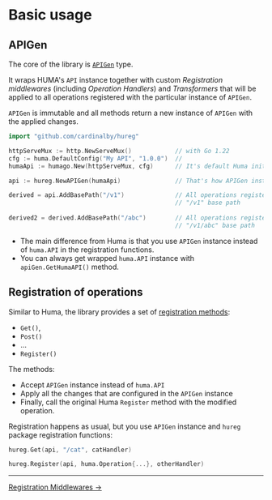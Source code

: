 # Basic usage

## APIGen

The core of the library is [`APIGen`](./../api_gen.go) type.

It wraps HUMA's `API` instance together with custom _Registration middlewares_
(including _Operation Handlers_) and _Transformers_ that will be applied to all operations
registered with the particular instance of `APIGen`.

`APIGen` is immutable and all methods return a new instance of `APIGen` with the applied changes.

```go
import "github.com/cardinalby/hureg"

httpServeMux := http.NewServeMux()            // with Go 1.22 
cfg := huma.DefaultConfig("My API", "1.0.0")  // 
humaApi := humago.New(httpServeMux, cfg)      // It's default Huma initialization

api := hureg.NewAPIGen(humaApi)               // That's how APIGen instance is created

derived = api.AddBasePath("/v1")              // All operations registered with `derived` will have 
                                              // "/v1" base path
												
derived2 = derived.AddBasePath("/abc")        // All operations registered with `derived2` will have 
                                              // "/v1/abc" base path
```

- The main difference from Huma is that you use `APIGen` instance instead of `huma.API` in the registration functions.
- You can always get wrapped `huma.API` instance with `apiGen.GetHumaAPI()` method.

## Registration of operations

Similar to Huma, the library provides a set of [registration methods](../register.go):

- `Get()`,
- `Post()`
- ...
- `Register()`

The methods:
- Accept `APIGen` instance instead of `huma.API`
- Apply all the changes that are configured in the `APIGen` instance
- Finally, call the original Huma `Register` method with the modified operation.

Registration happens as usual, but you use `APIGen` instance and `hureg` package registration functions:

```go
hureg.Get(api, "/cat", catHandler)

hureg.Register(api, huma.Operation{...}, otherHandler)
```

---
[Registration Middlewares →](./reg_middlewares.md)